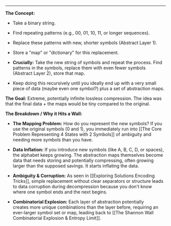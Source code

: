
---

**The Concept:**

- Take a binary string.
    
- Find repeating patterns (e.g., 00, 01, 10, 11, or longer sequences).
    
- Replace these patterns with new, shorter symbols (Abstract Layer 1).
    
- Store a "map" or "dictionary" for this replacement.
    
- **Crucially:** Take the new string of symbols and repeat the process. Find patterns in the symbols, replace them with even fewer symbols (Abstract Layer 2), store that map.
    
- Keep doing this recursively until you ideally end up with a very small piece of data (maybe even one symbol?) plus a set of abstraction maps.
    

**The Goal:** Extreme, potentially infinite lossless compression. The idea was that the final data + the maps would be tiny compared to the original.

**The Breakdown / Why it Hits a Wall:**

- **The Mapping Problem:** How do you represent the new symbols? If you use the original symbols (0 and 1), you immediately run into [[The Core Problem Representing 4 States with 2 Symbols]] of ambiguity and needing more symbols than you have.
    
- **Data Inflation:** If you introduce new symbols (like A, B, C, D, or spaces), the alphabet keeps growing. The abstraction maps themselves become data that needs storing and potentially compressing, often growing larger than the supposed savings. It starts inflating the data.
    
- **Ambiguity & Corruption:** As seen in [[Exploring Solutions Encoding Tricks]], simple replacement without clear separators or structure leads to data corruption during decompression because you don't know where one symbol ends and the next begins.
    
- **Combinatorial Explosion:** Each layer of abstraction potentially creates more unique combinations than the layer before, requiring an ever-larger symbol set or map, leading back to [[The Shannon Wall Combinatorial Explosion & Entropy Limit]].
    